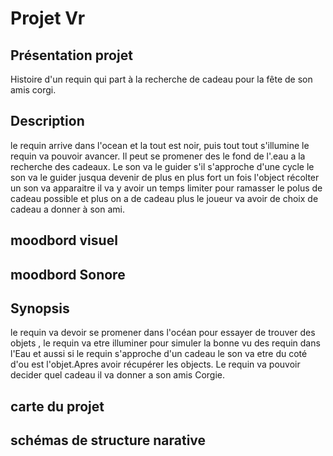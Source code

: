 # Projet Vr


## Présentation projet
Histoire d'un requin qui part à la recherche de cadeau pour la fête de son amis corgi.

## Description

le requin arrive dans l'ocean et la tout est noir, puis tout tout s'illumine le requin va pouvoir avancer. Il peut se promener des le fond de l'.eau a la recherche des cadeaux. Le son va le guider s'il s'approche d'une cycle le son va le guider jusqua devenir de plus en plus fort un fois l'object récolter un son va apparaitre il va y avoir un temps limiter pour ramasser le polus de cadeau possible et plus on a de cadeau plus le joueur va avoir de choix de cadeau a donner à son ami.
## moodbord visuel
## moodbord Sonore
## Synopsis
le requin va devoir se promener dans l'océan pour essayer de trouver des objets , le requin va etre illuminer pour simuler la bonne vu des requin dans l'Eau et aussi si le requin s'approche d'un cadeau le son va etre du coté d'ou est l'objet.Apres avoir récupérer les objects. Le requin va pouvoir decider quel cadeau il va donner a son amis Corgie.

## carte du projet 

## schémas de structure narative


